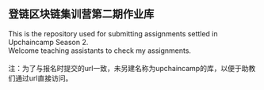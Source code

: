 ## 登链区块链集训营第二期作业库
This is the repository used for submitting assignments settled in Upchaincamp Season 2.<br>
Welcome teaching assistants to check my assignments. <br><br>
注：为了与报名时提交的url一致，未另建名称为upchaincamp的库，以便于助教们通过url直接访问。
